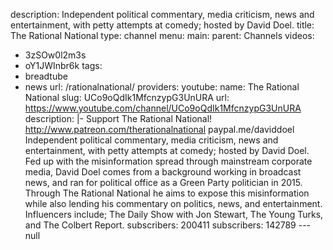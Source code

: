 description: Independent political commentary, media criticism, news and entertainment,
  with petty attempts at comedy; hosted by David Doel.
title: The Rational National
type: channel
menu:
  main:
    parent: Channels
videos:
- 3zSOw0l2m3s
- oY1JWInbr6k
tags:
- breadtube
- news
url: /rationalnational/
providers:
  youtube:
    name: The Rational National
    slug: UCo9oQdIk1MfcnzypG3UnURA
    url: https://www.youtube.com/channel/UCo9oQdIk1MfcnzypG3UnURA
    description: |-
      Support The Rational National! http://www.patreon.com/therationalnational paypal.me/daviddoel
      Independent political commentary, media criticism, news and entertainment, with petty attempts at comedy; hosted by David Doel.
      Fed up with the misinformation spread through mainstream corporate media, David Doel comes from a background working in broadcast news, and ran for political office as a Green Party politician in 2015. Through The Rational National he aims to expose this misinformation while also lending his commentary on politics, news, and entertainment.
      Influencers include; The Daily Show with Jon Stewart, The Young Turks, and The Colbert Report.
    subscribers: 200411
subscribers: 142789
--- null
